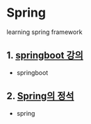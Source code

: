 # Spring
learning spring framework
## 1. [springboot 강의](https://www.inflearn.com/course/%EC%8A%A4%ED%94%84%EB%A7%81-%EC%9E%85%EB%AC%B8-%EC%8A%A4%ED%94%84%EB%A7%81%EB%B6%80%ED%8A%B8/ "springboot link")   
- springboot     

## 2. [Spring의 정석](https://github.com/castello/spring_basic/ "spring link")    
- spring

